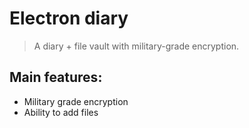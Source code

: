 # Electron diary

> A diary + file vault with military-grade encryption.

## Main features:

* Military grade encryption
* Ability to add files

